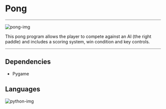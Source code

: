 # Pong
<hr style="height:1px; border:none; color: #808080; background-color: #808080;">

![pong-img](https://githubimagebucket.s3.us-east-2.amazonaws.com/pong-readme-img.png)

This pong program allows the player to compete against an AI (the right paddle) and includes a scoring system, win condition and key controls.
<hr style="height:1px; border:none; color: #808080; background-color: #808080;">

## Dependencies

<ul>
<li>Pygame</li>
</ul>


## Languages

![python-img](https://githubimagebucket.s3.us-east-2.amazonaws.com/4375050_logo_python_icon.png)

